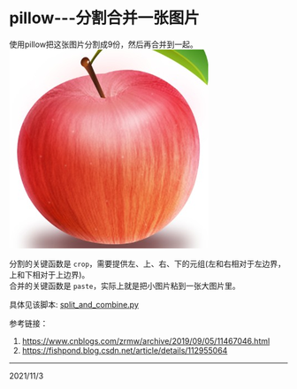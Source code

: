 # pillow---分割合并一张图片

使用pillow把这张图片分割成9份，然后再合并到一起。  
![apple](files/raw.jpg)  

分割的关键函数是 `crop`，需要提供左、上、右、下的元组(左和右相对于左边界，上和下相对于上边界)。  
合并的关键函数是 `paste`，实际上就是把小图片粘到一张大图片里。  

具体见该脚本: [split_and_combine.py](files/split_and_combine.py)  


参考链接：  
1. https://www.cnblogs.com/zrmw/archive/2019/09/05/11467046.html
2. https://fishpond.blog.csdn.net/article/details/112955064


---
2021/11/3  

